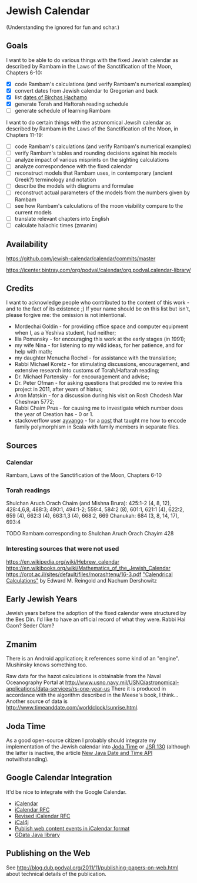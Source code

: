 # Jewish Calendar
(Understanding the ignored for fun and schar.)

## Goals

I want to be able to do various things with the fixed Jewish calendar
as described by Rambam in the Laws of the Sanctification of the Moon, Chapters 6-10:

- [x] code Rambam's calculations (and verify Rambam's numerical examples)
- [x] convert dates from Jewish calendar to Gregorian and back
- [x] list [dates of Birchas Hachamo](https://docs.google.com/document/d/1hpPZ0LYU3p8a-LJRXEqzXig-VQthkQ_MkaY79PMqr-Y/edit?hl=en_US)
- [x] generate Torah and Haftorah reading schedule
- [ ] generate schedule of learning Rambam

I want to do certain things with the astronomical Jewsih calendar
as described by Rambam in the Laws of the Sanctification of the Moon, in Chapters 11-19:

- [ ] code Rambam's calculations (and verify Rambam's numerical examples)
- [ ] verify Rambam's tables and rounding decisions against his models
- [ ] analyze impact of various misprints on the sighting calculations 
- [ ] analyze correspondence with the fixed calendar
- [ ] reconstruct models that Rambam uses, in contemporary (ancient Greek?) terminology and notation
- [ ] describe the models with diagrams and formulae
- [ ] reconstruct actual parameters of the models from the numbers given by Rambam 
- [ ] see how Rambam's calculations of the moon visibility compare to the current models
- [ ] translate relevant chapters into English
- [ ] calculate halachic times (zmanim)

## Availability

https://github.com/jewish-calendar/calendar/commits/master

https://jcenter.bintray.com/org/podval/calendar/org.podval.calendar-library/

## Credits

I want to acknowledge people who contributed to the content of this work - and to the fact of its existence ;)
If your name should be on this list but isn't, please forgive me: the omission is not intentional.

- Mordechai Goldin - for providing office space and computer equipment when I, as a Yeshiva student, had neither;
- Ilia Pomansky - for encouraging this work at the early stages (in 1991);
- my wife Nina - for listening to my wild ideas, for her patience, and for help with math;
- my daughter Menucha Rochel - for assistance with the translation;
- Rabbi Michael Koretz - for stimulating discussions, encouragement, and extensive research
into customs of Torah/Haftarah reading;
- Dr. Michael Partensky - for encouragement and advise;
- Dr. Peter Ofman - for asking questions that prodded me to revive this project in 2011, after years of hiatus;
- Aron Matskin - for a discussion during his visit on Rosh Chodesh Mar Cheshvan 5772;
- Rabbi Chaim Prus - for causing me to investigate which number does the year of Creation has - 0 or 1.
- stackoverflow user [ayvango](https://stackoverflow.com/users/837133/ayvango) - for a
 [post](https://stackoverflow.com/questions/1154571/scala-abstract-types-vs-generics/10891994#10891994) that
 taught me how to encode family polymorphism in Scala with family members in separate files.

## Sources

### Calendar
Rambam, Laws of the Sanctification of the Moon, Chapters 6-10

### Torah readings
Shulchan Aruch Orach Chaim (and Mishna Brura):
425:1-2 (4, 8, 12), 428:4,6,8, 488:3; 490:1, 494:1-2; 559:4,
584:2 (8), 601:1, 621:1 (4), 622:2, 659 (4), 662:3 (4),
663:1,3 (4), 668:2, 669
Chanukah: 684 (3, 8, 14, 17),
693:4          

TODO Rambam corresponding to Shulchan Aruch Orach Chayim 428

### Interesting sources that were not used 
https://en.wikipedia.org/wiki/Hebrew_calendar
https://en.wikibooks.org/wiki/Mathematics_of_the_Jewish_Calendar
https://orot.ac.il/sites/default/files/morashtenu/16-3.pdf
["Calendrical Calculations"](https://www.amazon.com/Calendrical-Calculations-Ultimate-Edward-Reingold/dp/1107683165)
by Edward M. Reingold and Nachum Dershowitz

## Early Jewish Years

Jewish years before the adoption of the fixed calendar were structured by the Bes Din.
I'd like to have an official record of what they were. Rabbi Hai Gaon? Seder Olam?

## Zmanim

There is an Android application; it references some kind of an "engine".
Mushinsky knows something too.

Raw data for the hazot calculations is obtainable from the Naval Oceanography Portal at
 http://www.usno.navy.mil/USNO/astronomical-applications/data-services/rs-one-year-us
There it is produced in accordance with the algorithm described in the Meese's book, I think...
Another source of data is http://www.timeanddate.com/worldclock/sunrise.html.

## Joda Time

As a good open-source citizen I probably should integrate my implementation of
the Jewish calendar into [Joda Time](http://joda-time.sourceforge.net/) or
[JSR 130](http://jcp.org/en/jsr/detail?id=310) (although the latter is inactive,
the article [New Java Date and Time API](http://today.java.net/pub/a/today/2008/09/18/jsr-310-new-java-date-time-api.html) notwithstanding). 

## Google Calendar Integration

It'd be nice to integrate with the Google Calendar.

* [iCalendar](http://en.wikipedia.org/wiki/ICalendar)
* [iCalendar RFC](http://tools.ietf.org/html/rfc2445)
* [Revised iCalendar RFC](http://tools.ietf.org/html/draft-ietf-calsify-rfc2445bis-08)
* [iCal4j](http://ical4j.sourceforge.net/introduction.html)
* [Publish web content events in iCalendar format](http://www.google.com/support/calendar/bin/answer.py?hl=en&answer=48526)
* [GData Java library](http://code.google.com/apis/gdata/client-java.html)

## Publishing on the Web

See <http://blog.dub.podval.org/2011/11/publishing-papers-on-web.html> about technical details of the publication.
